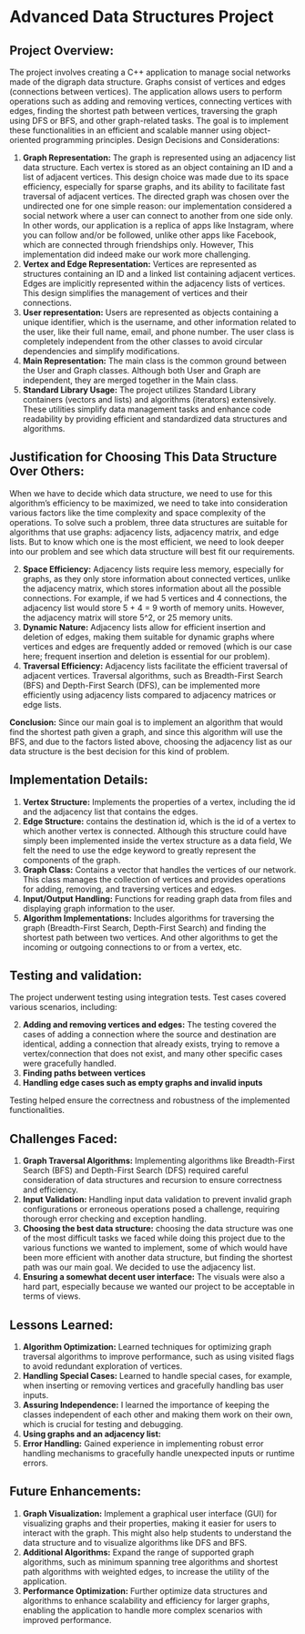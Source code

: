 # Advanced Data Structures Project

## Project Overview:

The project involves creating a C++ application to manage social networks made of the digraph data structure. Graphs consist of vertices and edges (connections between vertices). The application allows users to perform operations such as adding and removing vertices, connecting vertices with edges, finding the shortest path between vertices, traversing the graph using DFS or BFS, and other graph-related tasks. The goal is to implement these functionalities in an efficient and scalable manner using object-oriented programming principles.
Design Decisions and Considerations:
1.	**Graph Representation:** The graph is represented using an adjacency list data structure. Each vertex is stored as an object containing an ID and a list of adjacent vertices. This design choice was made due to its space efficiency, especially for sparse graphs, and its ability to facilitate fast traversal of adjacent vertices. The directed graph was chosen over the undirected one for one simple reason: our implementation considered a social network where a user can connect to another from one side only. In other words, our application is a replica of apps like Instagram, where you can follow and/or be followed, unlike other apps like Facebook, which are connected through friendships only. However, This implementation did indeed make our work more challenging.
2.	**Vertex and Edge Representation:** Vertices are represented as structures containing an ID and a linked list containing adjacent vertices. Edges are implicitly represented within the adjacency lists of vertices. This design simplifies the management of vertices and their connections.
3.	**User representation:** Users are represented as objects containing a unique identifier, which is the username, and other information related to the user, like their full name, email, and phone number. The user class is completely independent from the other classes to avoid circular dependencies and simplify modifications.
4.	**Main Representation:** The main class is the common ground between the User and Graph classes.  Although both User and Graph are independent, they are merged together in the Main class.
5.	**Standard Library Usage:** The project utilizes Standard Library containers (vectors and lists) and algorithms (iterators) extensively. These utilities simplify data management tasks and enhance code readability by providing efficient and standardized data structures and algorithms.

## Justification for Choosing This Data Structure Over Others:

When we have to decide which data structure, we need to use for this algorithm’s efficiency to be maximized, we need to take into consideration various factors like the time complexity and space complexity of the operations.
To solve such a problem, three data structures are suitable for algorithms that use graphs: adjacency lists, adjacency matrix, and edge lists. But to know which one is the most efficient, we need to look deeper into our problem and see which data structure will best fit our requirements.

2. **Space Efficiency:** Adjacency lists require less memory, especially for graphs, as they only store information about connected vertices, unlike the adjacency matrix, which stores information about all the possible connections. For example, if we had 5 vertices and 4 connections, the adjacency list would store 5 + 4 = 9 worth of memory units. However, the adjacency matrix will store 5^2, or 25 memory units.
2.	**Dynamic Nature:** Adjacency lists allow for efficient insertion and deletion of edges, making them suitable for dynamic graphs where vertices and edges are frequently added or removed (which is our case here; frequent insertion and deletion is essential for our problem).
3.	**Traversal Efficiency:** Adjacency lists facilitate the efficient traversal of adjacent vertices. Traversal algorithms, such as Breadth-First Search (BFS) and Depth-First Search (DFS), can be implemented more efficiently using adjacency lists compared to adjacency matrices or edge lists.
 
**Conclusion:**
Since our main goal is to implement an algorithm that would find the shortest path given a graph, and since this algorithm will use the BFS, and due to the factors listed above, choosing the adjacency list as our data structure is the best decision for this kind of problem.
 
## Implementation Details:

1.	**Vertex Structure:** Implements the properties of a vertex, including the id and the adjacency list that contains the edges.
2.	**Edge Structure:** contains the destination id, which is the id of a vertex to which another vertex is connected. Although this structure could have simply been implemented inside the vertex structure as a data field, We felt the need to use the edge keyword to greatly represent the components of the graph.
3.	**Graph Class:** Contains a vector that handles the vertices of our network. This class manages the collection of vertices and provides operations for adding, removing, and traversing vertices and edges.
4.	**Input/Output Handling:** Functions for reading graph data from files and displaying graph information to the user.
5.	**Algorithm Implementations:** Includes algorithms for traversing the graph (Breadth-First Search, Depth-First Search) and finding the shortest path between two vertices. And other algorithms to get the incoming or outgoing connections to or from a vertex, etc.

## Testing and validation:

The project underwent testing using integration tests. Test cases covered various scenarios, including:

2. **Adding and removing vertices and edges:** The testing covered the cases of adding a connection where the source and destination are identical, adding a connection that already exists, trying to remove a vertex/connection that does not exist, and many other specific cases were gracefully handled.
2.	**Finding paths between vertices**
3.	**Handling edge cases such as empty graphs and invalid inputs**

Testing helped ensure the correctness and robustness of the implemented functionalities.

## Challenges Faced:

1.	**Graph Traversal Algorithms:** Implementing algorithms like Breadth-First Search (BFS) and Depth-First Search (DFS) required careful consideration of data structures and recursion to ensure correctness and efficiency.
2.	**Input Validation:** Handling input data validation to prevent invalid graph configurations or erroneous operations posed a challenge, requiring thorough error checking and exception handling.
3.	**Choosing the best data structure:** choosing the data structure was one of the most difficult tasks we faced while doing this project due to the various functions we wanted to implement, some of which would have been more efficient with another data structure, but finding the shortest path was our main goal. We decided to use the adjacency list.
4.	**Ensuring a somewhat decent user interface:** The visuals were also a hard part, especially because we wanted our project to be acceptable in terms of views.

## Lessons Learned:

1.	**Algorithm Optimization:** Learned techniques for optimizing graph traversal algorithms to improve performance, such as using visited flags to avoid redundant exploration of vertices.
2.	**Handling Special Cases:** Learned to handle special cases, for example, when inserting or removing vertices and gracefully handling bas user inputs.
3.	**Assuring Independence:** I learned the importance of keeping the classes independent of each other and making them work on their own, which is crucial for testing and debugging.
4.	**Using graphs and an adjacency list:**
5.	**Error Handling:** Gained experience in implementing robust error handling mechanisms to gracefully handle unexpected inputs or runtime errors.

## Future Enhancements:

1.	**Graph Visualization:** Implement a graphical user interface (GUI) for visualizing graphs and their properties, making it easier for users to interact with the graph. This might also help students to understand the data structure and to visualize algorithms like DFS and BFS.
2.	**Additional Algorithms:** Expand the range of supported graph algorithms, such as minimum spanning tree algorithms and shortest path algorithms with weighted edges, to increase the utility of the application.
3.  **Performance Optimization:** Further optimize data structures and algorithms to enhance scalability and efficiency for larger graphs, enabling the application to handle more complex scenarios with improved performance.
 
